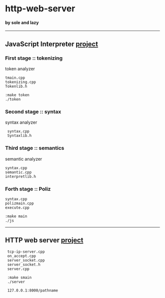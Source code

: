 # http-web-server
#### by sole and lazy

---

## JavaScript Interpreter [project](https://github.com/SoleSensei/http-web-server/projects/2)
### First stage :: tokenizing
token analyzer

    tmain.cpp
    tokenizing.cpp
    Tokenlib.h

    :make token
    ./token

### Second stage :: syntax
syntax analyzer

     syntax.cpp
     Syntaxlib.h
     
### Third stage :: semantics
semantic analyzer
    
    syntax.cpp
    semantic.cpp
    interpretlib.h


### Forth stage :: Poliz

    syntax.cpp
    polizmain.cpp
    execute.cpp
    
    :make main
    ./js
---

## HTTP web server [project](https://github.com/SoleSensei/http-web-server/projects/3)

     tcp-ip-server.cpp
     on_accept.cpp
     server_socket.cpp
     server_socket.h
     server.cpp
     
     :make smain
     ./server
     
     127.0.0.1:8000/pathname
        
